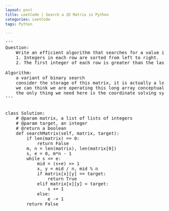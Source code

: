 ```yaml
---
layout: post
title: LeetCode | Search a 2D Matrix in Python
categories: LeetCode
tags: Python

---
```

<!-- import js for mathjax -->
<script src="http://cdn.mathjax.org/mathjax/latest/MathJax.js?config=default"></script>
<script type="text/x-mathjax-config">
MathJax.Hub.Config({
tex2jax: {inlineMath: [['$','$'], ['\\(','\\)']]}
});
</script>


<pre>
'''
Question:
    Write an efficient algorithm that searches for a value in an m x n matrix. This matrix has the following properties:
    1. Integers in each row are sorted from left to right.
    2. The first integer of each row is greater than the last integer of the previous row.

Algorithm:
    a variant of binary search
    consider the storage of this matrix, it is actually a long array that ars split into pieces
    we can think we are operating this long array conceptually
    the only thing we need here is the coordinate solving system which is as simple as division and mod operations
'''


class Solution:
    # @param matrix, a list of lists of integers
    # @param target, an integer
    # @return a boolean
    def searchMatrix(self, matrix, target):
        if len(matrix) == 0:
            return False
        m, n = len(matrix), len(matrix[0])
        s, e = 0, m*n - 1
        while s <= e:
            mid = (s+e) >> 1
            x, y = mid / n, mid % n
            if matrix[x][y] == target:
                return True
            elif matrix[x][y] < target:
                s += 1
            else:
                e -= 1
        return False
</pre>
